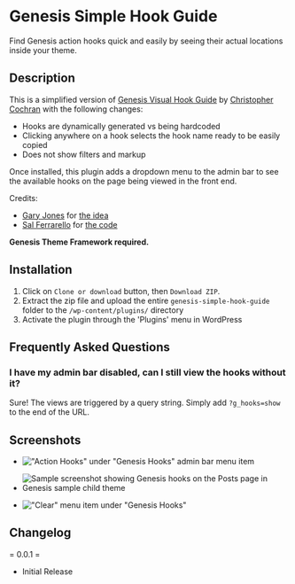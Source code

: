 # Genesis Simple Hook Guide
Find Genesis action hooks quick and easily by seeing their actual locations inside your theme.

## Description
This is a simplified version of [Genesis Visual Hook Guide](https://wordpress.org/plugins/genesis-visual-hook-guide/) by [Christopher Cochran](https://github.com/christophercochran/) with the following changes:

- Hooks are dynamically generated vs being hardcoded
- Clicking anywhere on a hook selects the hook name ready to be easily copied
- Does not show filters and markup

Once installed, this plugin adds a dropdown menu to the admin bar to see the available hooks on the page being viewed in the front end.

Credits:

- [Gary Jones](https://github.com/GaryJones/) for [the idea](http://d.pr/i/qSKK)
- [Sal Ferrarello](https://github.com/salcode) for [the code](http://d.pr/i/h2DA)

**Genesis Theme Framework required.**

## Installation
1. Click on `Clone or download` button, then `Download ZIP`.
2. Extract the zip file and upload the entire `genesis-simple-hook-guide` folder to the `/wp-content/plugins/` directory
3. Activate the plugin through the 'Plugins' menu in WordPress

## Frequently Asked Questions
### I have my admin bar disabled, can I still view the hooks without it?

Sure! The views are triggered by a query string. Simply add `?g_hooks=show` to the end of the URL.

## Screenshots
- !["Action Hooks" under "Genesis Hooks" admin bar menu item](http://d.pr/i/j0ln+ "Action Hooks under Genesis Hooks admin bar menu item")

- ![Sample screenshot showing Genesis hooks on the Posts page in Genesis sample child theme](http://d.pr/i/Mjyu+ "Sample screenshot showing Genesis hooks on the Posts page in Genesis sample child theme")

- !["Clear" menu item under "Genesis Hooks"](http://d.pr/i/99mn+ "Clear menu item under Genesis Hooks")

## Changelog
= 0.0.1 =

* Initial Release
